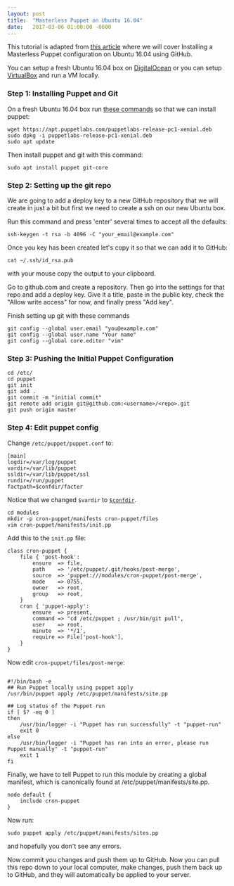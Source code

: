 ```yaml
---
layout: post
title:  "Masterless Puppet on Ubuntu 16.04"
date:   2017-03-06 01:00:00 -0600
---
```


This tutorial is adapted from [this
article](https://www.digitalocean.com/community/tutorials/how-to-set-up-a-masterless-puppet-environment-on-ubuntu-14-04)
where we will cover Installing a Masterless Puppet configuration on Ubuntu 16.04
using GitHub.

You can setup a fresh Ubuntu 16.04 box on
[DigitalOcean](https://m.do.co/c/6181643725e8) or you can setup
[VirtualBox](https://www.virtualbox.org/) and run a VM locally.

### Step 1: Installing Puppet and Git

On a fresh Ubuntu 16.04 box run [these
commands](https://docs.puppet.com/puppet/latest/puppet_collections.html#apt-based-systems)
so that we can install puppet:

```
wget https://apt.puppetlabs.com/puppetlabs-release-pc1-xenial.deb
sudo dpkg -i puppetlabs-release-pc1-xenial.deb
sudo apt update
```

Then install puppet and git with this command:

```
sudo apt install puppet git-core
```

### Step 2: Setting up the git repo

We are going to add a deploy key to a new GitHub repository that we will create
in just a bit but first we need to create a ssh on our new Ubuntu box.

Run this command and press 'enter' several times to accept all the defaults:

```
ssh-keygen -t rsa -b 4096 -C "your_email@example.com"
```

Once you key has been created let's copy it so that we can add it to GitHub:

```
cat ~/.ssh/id_rsa.pub
```

with your mouse copy the output to your clipboard.

Go to github.com and create a repository. Then go into the settings for that
repo and add a deploy key. Give it a title, paste in the public key, check the
"Allow write access" for now, and finally press "Add key".

Finish setting up git with these commands

```
git config --global user.email "you@example.com"
git config --global user.name "Your name"
git config --global core.editor "vim"

```

### Step 3: Pushing the Initial Puppet Configuration

```
cd /etc/
cd puppet
git init
git add .
git commit -m "initial commit"
git remote add origin git@github.com:<username>/<repo>.git
git push origin master
```

### Step 4: Edit puppet config

Change `/etc/puppet/puppet.conf` to:

```
[main]
logdir=/var/log/puppet
vardir=/var/lib/puppet
ssldir=/var/lib/puppet/ssl
rundir=/run/puppet
factpath=$confdir/facter

```

Notice that we changed `$vardir` to
[`$confdir`](https://docs.puppet.com/puppet/4.9/dirs_confdir.html).

```
cd modules
mkdir -p cron-puppet/manifests cron-puppet/files
vim cron-puppet/manifests/init.pp
```

Add this to the `init.pp` file:

```
class cron-puppet {
    file { 'post-hook':
        ensure  => file,
        path    => '/etc/puppet/.git/hooks/post-merge',
        source  => 'puppet:///modules/cron-puppet/post-merge',
        mode    => 0755,
        owner   => root,
        group   => root,
    }
    cron { 'puppet-apply':
        ensure  => present,
        command => "cd /etc/puppet ; /usr/bin/git pull",
        user    => root,
        minute  => '*/1',
        require => File['post-hook'],
    }
}
```

Now edit `cron-puppet/files/post-merge`:

```

#!/bin/bash -e
## Run Puppet locally using puppet apply
/usr/bin/puppet apply /etc/puppet/manifests/site.pp

## Log status of the Puppet run
if [ $? -eq 0 ]
then
    /usr/bin/logger -i "Puppet has run successfully" -t "puppet-run"
    exit 0
else
    /usr/bin/logger -i "Puppet has ran into an error, please run Puppet manually" -t "puppet-run"
    exit 1
fi

```

Finally, we have to tell Puppet to run this module by creating a global
manifest, which is canonically found at /etc/puppet/manifests/site.pp.

```
node default {
    include cron-puppet
}
```

Now run:

```
sudo puppet apply /etc/puppet/manifests/sites.pp
```

and hopefully you don't see any errors.

Now commit you changes and push them up to GitHub. Now you can pull this repo
down to your local computer, make changes, push them back up to GitHub, and
they will automatically be applied to your server.

